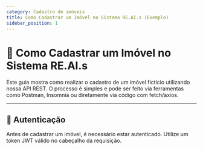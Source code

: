 ```yaml
---
category: Cadastro de imóveis
title: Como Cadastrar um Imóvel no Sistema RE.AI.s (Exemplo)
sidebar_position: 1
---
```

# 🏡 Como Cadastrar um Imóvel no Sistema RE.AI.s

Este guia mostra como realizar o cadastro de um imóvel fictício utilizando nossa API REST. O processo é simples e pode ser feito via ferramentas como Postman, Insomnia ou diretamente via código com fetch/axios.

- - -

## 🔐 Autenticação

Antes de cadastrar um imóvel, é necessário estar autenticado. Utilize um token JWT válido no cabeçalho da requisição.
